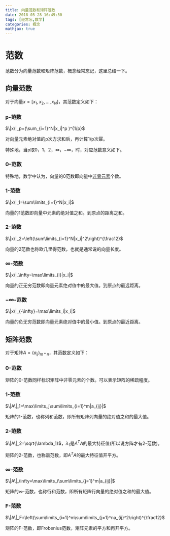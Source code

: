 ```yaml
---
title: 向量范数和矩阵范数
date: 2018-05-28 16:49:50
tags: [经常忘,数学]
categories: 概念
mathjax: true
---
```




# 范数

范数分为向量范数和矩阵范数，概念经常忘记，这里总结一下。

## 向量范数

对于向量$x=[x_1,x_2,...,x_N]$，其范数定义如下：

### **p-范数**

$\|x\|_p=(\sum_{i=1}^N|x_i|^p )^{1/p}$

对向量元素绝对值的p次方求和后，再计算1/p次幂。

特殊地，当p取0，1，2，$\infty$，$-\infty$，时，对应范数意义如下。

### **0-范数**

特殊地，数学中认为，向量的0范数即向量中<u>非零元素</u>个数。

### **1-范数**

$\|x\|_1=\sum\limits_{i=1}^N|x_i|$ 

向量的1范数即向量中元素的绝对值之和。到原点的距离之和。

### **2-范数**

$\|x\|_2=\left(\sum\limits_{i=1}^N|x_i|^2\right)^{\frac12}$ 

向量的2范数也称欧几里得范数，也就是通常说的向量长度。

### **$\infty$-范数**

$\|x\|_\infty=\max\limits_{i}|x_i|$ 

向量的正无穷范数即向量元素绝对值中的最大值。到原点的最远距离。

### **$-\infty$-范数**

$\|x\|_{-\infty}=\max\limits_i|x_i|$

向量的负无穷范数即向量元素绝对值中的最小值。到原点的最近距离。

## 矩阵范数

对于矩阵$A=(a_{ij})_{m\ast n}$，其范数定义如下：

### 0-范数

矩阵的0-范数同样标识矩阵中非零元素的个数。可以表示矩阵的稀疏程度。

### **1-范数**

$\|A\|_1=\max\limits_j\sum\limits_{i=1}^m|a_{ij}|$

矩阵的1-范数，也称列和范数，即所有矩阵列向量的绝对值之和的最大值。

### **2-范数**

$\|A\|_2=\sqrt{\lambda_1}$，$\lambda_1$是$A^TA$的最大特征值(所以说方阵才有2-范数)。

矩阵的2-范数，也称谱范数，即$A^TA$的最大特征值开平方。

### **$\infty$-范数**

$\|A\|_\infty=\max\limits_i\sum\limits_{j=1}^m|a_{ij}|$

矩阵的$\infty$-范数，也称行和范数，即所有矩阵行向量的绝对值之和的最大值。

### **F-范数**

$\|A\|_F=\left(\sum\limits_{i=1}^m\sum\limits_{j=1}^na_{ij}^2\right)^{\frac12}$

矩阵的F-范数，即Frobenius范数，矩阵元素的平方和再开平方。